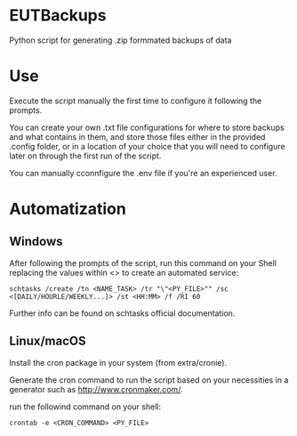 
# EUTBackups

Python script for generating .zip formmated backups of data


# Use
Execute the script manually the first time to configure it following the prompts.

You can create your own .txt file configurations for where to store backups and what contains in them, and store those files either in the provided .config folder, or in a location of your choice that you will need to configure later on through the first run of the script.

You can manually cconnfigure the .env file if you're an experienced user.

# Automatization
## Windows
After following the prompts of the script, run this command on your Shell replacing the values within <> to create an automated service:

```schtasks /create /tn <NAME_TASK> /tr "\"<PY_FILE>"" /sc <[DAILY/HOURLE/WEEKLY...]> /st <HH:MM> /f /RI 60```

Further info can be found on schtasks official documentation.

## Linux/macOS

Install the cron package in your system (from extra/cronie).

Generate the cron command to run the script based on your necessities in a generator such as http://www.cronmaker.com/.

run the followind command on your shell:

```crontab -e <CRON_COMMAND> <PY_FILE>```
